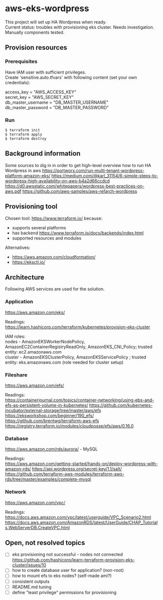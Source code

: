 # aws-eks-wordpress
This project will set up HA Wordpress when ready.  
Current status: troubles with provisioning eks cluster. Needs investigation.  
Manually components tested.  

## Provision resources
### Prerequisites
Have IAM user with sufficient privileges.  
Create 'sensitive.auto.tfvars' with following content (set your own credentials):  

access_key = "AWS_ACCESS_KEY"  
secret_key = "AWS_SECRET_KEY"  
db_master_username = "DB_MASTER_USERNAME"  
db_master_password = "DB_MASTER_PASSWORD"  

### Run
```{r}
$ terraform init  
$ terraform apply  
$ terraform destroy  
```

## Background information
Some sources to dig in in order to get high-level overview how to run HA Wordpress in aws
https://portworx.com/run-multi-tenant-wordpress-platform-amazon-eks/
https://medium.com/@karl_31154/6-simple-steps-to-wordpress-high-availability-on-aws-b4a2d66ccdcd
https://d0.awsstatic.com/whitepapers/wordpress-best-practices-on-aws.pdf
https://github.com/aws-samples/aws-refarch-wordpress

## Provisioning tool
Chosen tool: https://www.terraform.io/ because:
- supports several platforms
- has backend https://www.terraform.io/docs/backends/index.html
- supported resources and modules

Alternatives:
- https://aws.amazon.com/cloudformation/
- https://eksctl.io/

## Architecture
Following AWS services are used for the solution.

### Application
https://aws.amazon.com/eks/

Readings:  
https://learn.hashicorp.com/terraform/kubernetes/provision-eks-cluster

IAM roles:  
nodes - AmazonEKSWorkerNodePolicy, AmazonEC2ContainerRegistryReadOnly, AmazonEKS_CNI_Policy; trusted entity: ec2.amazonaws.com  
cluster - AmazonEKSClusterPolicy, AmazonEKSServicePolicy ; trusted entity: eks.amazonaws.com (role needed for cluster setup)  

### Fileshare
https://aws.amazon.com/efs/

Readings:  
https://containerjournal.com/topics/container-networking/using-ebs-and-efs-as-persistent-volume-in-kubernetes/
https://github.com/kubernetes-incubator/external-storage/tree/master/aws/efs
https://eksworkshop.com/beginner/190_efs/
https://github.com/brentwg/terraform-aws-efs
https://registry.terraform.io/modules/cloudposse/efs/aws/0.16.0

### Database
https://aws.amazon.com/rds/aurora/ - MySQL

Readings:  
https://aws.amazon.com/getting-started/hands-on/deploy-wordpress-with-amazon-rds/
https://api.wordpress.org/secret-key/1.1/salt/
https://github.com/terraform-aws-modules/terraform-aws-rds/tree/master/examples/complete-mysql

### Network
https://aws.amazon.com/vpc/

Readings:  
https://docs.aws.amazon.com/vpc/latest/userguide/VPC_Scenario2.html
https://docs.aws.amazon.com/AmazonRDS/latest/UserGuide/CHAP_Tutorials.WebServerDB.CreateVPC.html

## Open, not resolved topics
- [ ] eks provisioning not successful - nodes not connected
https://github.com/hashicorp/learn-terraform-provision-eks-cluster/issues/10
- [ ] how to create database user for application? (non-root)
- [ ] how to mount efs to eks nodes? (self-made ami?)
- [ ] consistent outputs
- [ ] README.md tuning
- [ ] define "least privilege" permissions for provisioning
